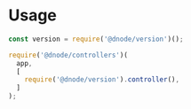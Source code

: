 # Usage

```javascript
const version = require('@dnode/version')();

require('@dnode/controllers')(
  app,
  [
    require('@dnode/version').controller(),
  ]
);
```
